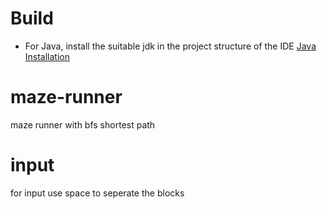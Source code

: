 # **Build**

- For Java, install the suitable jdk in the project structure of the IDE [Java Installation](https://www.jetbrains.com/guide/java/tips/download-jdk/)

# maze-runner
maze runner with bfs shortest path

# input
for input use space to seperate the blocks


